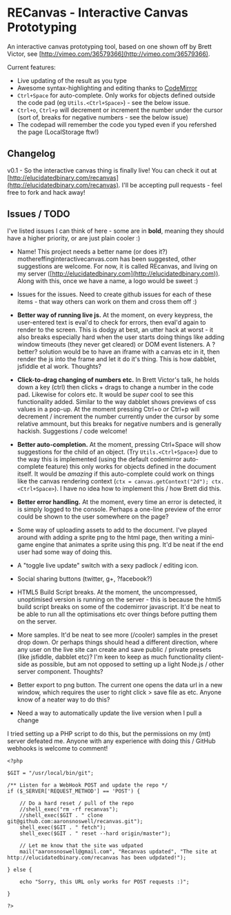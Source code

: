 # RECanvas - Interactive Canvas Prototyping

An interactive canvas prototyping tool, based on one shown off by Brett Victor, see [http://vimeo.com/36579366](http://vimeo.com/36579366).

Current features:

 * Live updating of the result as you type
 * Awesome syntax-highlighting and editing thanks to [CodeMirror](http://codemirror.net/)
 * `Ctrl+Space` for auto-complete. Only works for objects defined outside the code pad (eg `Utils.<Ctrl+Space>`) - see the below issue.
 * `Ctrl+o`, `Ctrl+p` will decrement or increment the number under the cursor (sort of, breaks for negative numbers - see the below issue)
 * The codepad will remember the code you typed even if you refershed the page (LocalStorage ftw!)

## Changelog

v0.1 - So the interactive canvas thing is finally live! You can check it out at [http://elucidatedbinary.com/recanvas](http://elucidatedbinary.com/recanvas). I'll be accepting pull requests - feel free to fork and hack away!

## Issues / TODO

I've listed issues I can think of here - some are in **bold**, meaning they should have a higher priority, or are just plain cooler :)

 * Name! This project needs a better name (or does it?) mothereffinginteractivecanvas.com has been suggested, other suggestions are welcome. For now, it is called REcanvas, and living on my server ([http://elucidatedbinary.com](http://elucidatedbinary.com)). Along with this, once we have a name, a logo would be sweet :)

 * Issues for the issues. Need to create github issues for each of these items - that way others can work on them and cross them off :)

 * **Better way of running live js.** At the moment, on every keypress, the user-entered text is eval'd to check for errors, then eval'd again to render to the screen. This is dodgy at best, an utter hack at worst - it also breaks especially hard when the user starts doing things like adding window timeouts (they never get cleared) or DOM event listeners. A ?better? solution would be to have an iframe with a canvas etc in it, then render the js into the frame and let it do it's thing. This is how dabblet, jsfiddle et al work. Thoughts?

 * **Click-to-drag changing of numbers etc.** In Brett Victor's talk, he holds down a key (ctrl) then clicks + drags to change a number in the code pad. Likewise for colors etc. It would be *super* cool to see this functionality added. Similar to the way dabblet shows previews of css values in a pop-up. At the moment pressing Ctrl+o or Ctrl+p will decrement / increment the number currently under the cursor by some relative ammount, but this breaks for negative numbers and is generally hackish. Suggestions / code welcome!

 * **Better auto-completion.** At the moment, pressing Ctrl+Space will show suggestions for the child of an object. (Try `Utils.<Ctrl+Space>`) due to the way this is implemented (using the default codemirror auto-complete feature) this only works for objects defined in the document itself. It would be *amazing* if this auto-complete could work on things like the canvas rendering context (`ctx = canvas.getContext("2d"); ctx.<Ctrl+Space>`). I have no idea how to implement this / how Brett did this.

 * **Better error handling.** At the moment, every time an error is detected, it is simply logged to the console. Perhaps a one-line preview of the error could be shown to the user somewhere on the page?

 * Some way of uploading assets to add to the document. I've played around with adding a sprite png to the html page, then writing a mini-game engine that animates a sprite using this png. It'd be neat if the end user had some way of doing this.

 * A "toggle live update" switch with a sexy padlock / editing icon.

 * Social sharing buttons (twitter, g+, ?facebook?)

 * HTML5 Build Script breaks. At the moment, the uncompressed, unoptimised version is running on the server - this is because the html5 build script breaks on some of the codemirror javascript. It'd be neat to be able to run all the optimisations etc over things before putting them on the server.

 * More samples. It'd be neat to see more (/cooler) samples in the preset drop down. Or perhaps things should head a different direction, where any user on the live site can create and save public / private presets (like jsfiddle, dabblet etc)? I'm keen to keep as much functionality client-side as possible, but am not opposed to setting up a light Node.js / other server component. Thoughts?

 * Better export to png button. The current one opens the data url in a new window, which requires the user to right click > save file as etc. Anyone know of a neater way to do this?


 * Need a way to automatically update the live version when I pull a change

I tried setting up a PHP script to do this, but the permissions on my (mt) server defeated me. Anyone with any experience with doing this / GitHub webhooks is welcome to comment!

	<?php

	$GIT = "/usr/local/bin/git";

	/** Listen for a WebHook POST and update the repo */
	if ($_SERVER['REQUEST_METHOD'] == 'POST') {
    
	    // Do a hard reset / pull of the repo
		//shell_exec("rm -rf recanvas");
		//shell_exec($GIT . " clone git@github.com:aaronsnoswell/recanvas.git");
	    shell_exec($GIT . " fetch");
	    shell_exec($GIT . " reset --hard origin/master");
    
	    // Let me know that the site was udpated
	    mail("aaronsnoswell@gmail.com", "Recanvas updated", "The site at http://elucidatedbinary.com/recanvas has been udpdated!");
 
	} else {
    
	    echo "Sorry, this URL only works for POST requests :)";
    
	}

	?>


